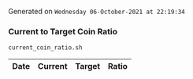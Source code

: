 Generated on `Wednesday 06-October-2021 at 22:19:34`

### Current to Target Coin Ratio
`current_coin_ratio.sh`

Date|Current|Target|Ratio
---|---|---|---
